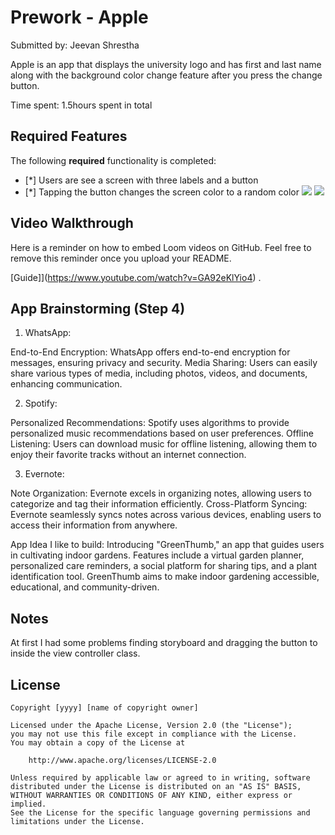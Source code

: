 # Prework - Apple

Submitted by: Jeevan Shrestha

Apple is an app that displays the university logo and has first and last name along with the background color change feature after you press the change button.

Time spent: 1.5hours spent in total

## Required Features

The following **required** functionality is completed:

- [*] Users are see a screen with three labels and a button
- [*] Tapping the button changes the screen color to a random color
![](https://i.imgur.com/JL1snRo.gif)
![](https://i.imgur.com/a/qjNU0I2.gif)
 
## Video Walkthrough

Here is a reminder on how to embed Loom videos on GitHub. Feel free to remove this reminder once you upload your README. 

[Guide]](https://www.youtube.com/watch?v=GA92eKlYio4) .

## App Brainstorming (Step 4)

1. WhatsApp:

End-to-End Encryption: WhatsApp offers end-to-end encryption for messages, ensuring privacy and security.
Media Sharing: Users can easily share various types of media, including photos, videos, and documents, enhancing communication.

2. Spotify:

Personalized Recommendations: Spotify uses algorithms to provide personalized music recommendations based on user preferences.
Offline Listening: Users can download music for offline listening, allowing them to enjoy their favorite tracks without an internet connection.

3. Evernote:

Note Organization: Evernote excels in organizing notes, allowing users to categorize and tag their information efficiently.
Cross-Platform Syncing: Evernote seamlessly syncs notes across various devices, enabling users to access their information from anywhere.


App Idea I like to build: Introducing "GreenThumb," an app that guides users in cultivating indoor gardens. Features include a virtual garden planner, personalized care reminders, a social platform for sharing tips, and a plant identification tool. GreenThumb aims to make indoor gardening accessible, educational, and community-driven.
## Notes

At first I had some problems finding storyboard and dragging the button to inside the view controller class. 

## License

    Copyright [yyyy] [name of copyright owner]

    Licensed under the Apache License, Version 2.0 (the "License");
    you may not use this file except in compliance with the License.
    You may obtain a copy of the License at

        http://www.apache.org/licenses/LICENSE-2.0

    Unless required by applicable law or agreed to in writing, software
    distributed under the License is distributed on an "AS IS" BASIS,
    WITHOUT WARRANTIES OR CONDITIONS OF ANY KIND, either express or implied.
    See the License for the specific language governing permissions and
    limitations under the License.
